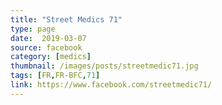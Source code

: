 ```yaml
---
title: "Street Medics 71"
type: page
date:  2019-03-07
source: facebook
category: [medics]
thumbnail: /images/posts/streetmedic71.jpg
tags: [FR,FR-BFC,71]
link: https://www.facebook.com/streetmedic71/
---
```


